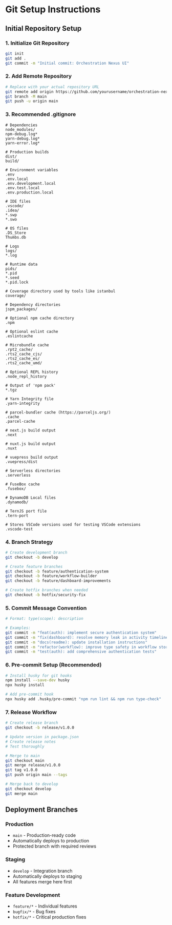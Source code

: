 # Git Setup Instructions

## Initial Repository Setup

### 1. Initialize Git Repository
```bash
git init
git add .
git commit -m "Initial commit: Orchestration Nexus UI"
```

### 2. Add Remote Repository
```bash
# Replace with your actual repository URL
git remote add origin https://github.com/yourusername/orchestration-nexus-ui.git
git branch -M main
git push -u origin main
```

### 3. Recommended .gitignore
```gitignore
# Dependencies
node_modules/
npm-debug.log*
yarn-debug.log*
yarn-error.log*

# Production builds
dist/
build/

# Environment variables
.env
.env.local
.env.development.local
.env.test.local
.env.production.local

# IDE files
.vscode/
.idea/
*.swp
*.swo

# OS files
.DS_Store
Thumbs.db

# Logs
logs/
*.log

# Runtime data
pids/
*.pid
*.seed
*.pid.lock

# Coverage directory used by tools like istanbul
coverage/

# Dependency directories
jspm_packages/

# Optional npm cache directory
.npm

# Optional eslint cache
.eslintcache

# Microbundle cache
.rpt2_cache/
.rts2_cache_cjs/
.rts2_cache_es/
.rts2_cache_umd/

# Optional REPL history
.node_repl_history

# Output of 'npm pack'
*.tgz

# Yarn Integrity file
.yarn-integrity

# parcel-bundler cache (https://parceljs.org/)
.cache
.parcel-cache

# next.js build output
.next

# nuxt.js build output
.nuxt

# vuepress build output
.vuepress/dist

# Serverless directories
.serverless

# FuseBox cache
.fusebox/

# DynamoDB Local files
.dynamodb/

# TernJS port file
.tern-port

# Stores VSCode versions used for testing VSCode extensions
.vscode-test
```

### 4. Branch Strategy
```bash
# Create development branch
git checkout -b develop

# Create feature branches
git checkout -b feature/authentication-system
git checkout -b feature/workflow-builder
git checkout -b feature/dashboard-improvements

# Create hotfix branches when needed
git checkout -b hotfix/security-fix
```

### 5. Commit Message Convention
```bash
# Format: type(scope): description

# Examples:
git commit -m "feat(auth): implement secure authentication system"
git commit -m "fix(dashboard): resolve memory leak in activity timeline"
git commit -m "docs(readme): update installation instructions"
git commit -m "refactor(workflow): improve type safety in workflow store"
git commit -m "test(auth): add comprehensive authentication tests"
```

### 6. Pre-commit Setup (Recommended)
```bash
# Install husky for git hooks
npm install --save-dev husky
npx husky install

# Add pre-commit hook
npx husky add .husky/pre-commit "npm run lint && npm run type-check"
```

### 7. Release Workflow
```bash
# Create release branch
git checkout -b release/v1.0.0

# Update version in package.json
# Create release notes
# Test thoroughly

# Merge to main
git checkout main
git merge release/v1.0.0
git tag v1.0.0
git push origin main --tags

# Merge back to develop
git checkout develop
git merge main
```

## Deployment Branches

### Production
- `main` - Production-ready code
- Automatically deploys to production
- Protected branch with required reviews

### Staging
- `develop` - Integration branch
- Automatically deploys to staging
- All features merge here first

### Feature Development
- `feature/*` - Individual features
- `bugfix/*` - Bug fixes
- `hotfix/*` - Critical production fixes